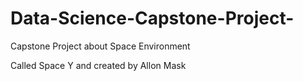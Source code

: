 # Data-Science-Capstone-Project-
Capstone Project about Space Environment

Called Space Y and created by Allon Mask
